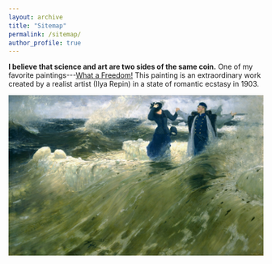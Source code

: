 ```yaml
---
layout: archive
title: "Sitemap"
permalink: /sitemap/
author_profile: true
---
```



**I believe that science and art are two sides of the same coin.** 
One of my favorite paintings---[What a Freedom!](https://rusmuseumvrm.ru/data/collections/painting/19_20/zh-2774/?lang=ru) This painting is an extraordinary work created by a realist artist (Ilya Repin) in a state of romantic ecstasy in 1903.

<img src="/images/freedom.jpg" alt="description" width="900">



